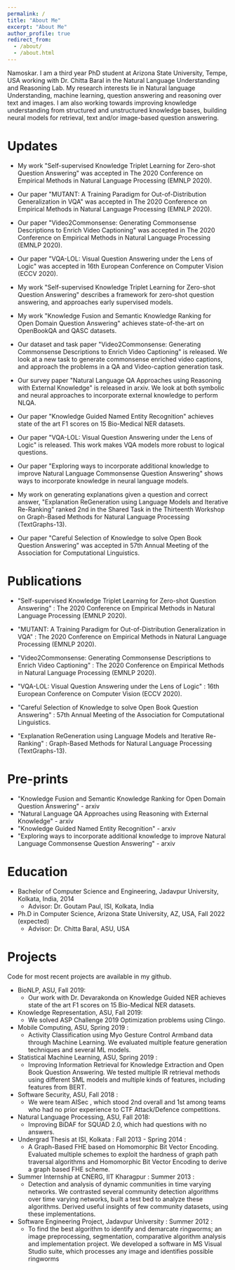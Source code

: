 ```yaml
---
permalink: /
title: "About Me"
excerpt: "About Me"
author_profile: true
redirect_from: 
  - /about/
  - /about.html
---
```



Namoskar. I am a third year PhD student at Arizona State University, Tempe, USA working with Dr. Chitta Baral in the Natural Language Understanding and Reasoning Lab. My research interests lie in Natural language Understanding, machine learning, question answering and reasoning over text and images. I am also working towards improving knowledge understanding from structured and unstructured knowledge bases, building neural models for retrieval, text and/or image-based question answering. 


Updates
========

* My work "Self-supervised Knowledge Triplet Learning for Zero-shot Question Answering" was accepted in The 2020 Conference on Empirical Methods in Natural Language Processing (EMNLP 2020). 

* Our paper "MUTANT: A Training Paradigm for Out-of-Distribution Generalization in VQA" was accepted in The 2020 Conference on Empirical Methods in Natural Language Processing (EMNLP 2020).

* Our paper "Video2Commonsense: Generating Commonsense Descriptions to Enrich Video Captioning" was accepted in The 2020 Conference on Empirical Methods in Natural Language Processing (EMNLP 2020).

* Our paper "VQA-LOL: Visual Question Answering under the Lens of Logic" was accepted in 16th European Conference on Computer Vision (ECCV 2020). 

* My work  "Self-supervised Knowledge Triplet Learning for Zero-shot Question Answering" describes a framework for zero-shot question answering, and approaches early supervised models.

* My work  "Knowledge Fusion and Semantic Knowledge Ranking for Open Domain Question Answering" achieves state-of-the-art on OpenBookQA and QASC datasets.

* Our dataset and task paper "Video2Commonsense: Generating Commonsense Descriptions to Enrich Video Captioning" is released. We look at a new task to generate commonsense enriched video captions, and approach the problems in a QA and Video-caption generation task.

* Our survey paper "Natural Language QA Approaches using Reasoning with External Knowledge" is released in arxiv. We look at both symbolic and neural approaches to incorporate external knowledge to perform NLQA.

* Our paper "Knowledge Guided Named Entity Recognition" achieves state of the art F1 scores on 15 Bio-Medical NER datasets.

* Our paper "VQA-LOL: Visual Question Answering under the Lens of Logic" is released. This work makes VQA models more robust to logical questions.

* Our paper "Exploring ways to incorporate additional knowledge to improve Natural Language Commonsense Question Answering" shows ways to incorporate knowledge in neural language models. 

* My work on generating explanations given a question and correct answer, "Explanation ReGeneration using Language Models and Iterative Re-Ranking" ranked 2nd in the Shared Task in the Thirteenth Workshop on Graph-Based Methods for Natural Language Processing (TextGraphs-13).

* Our paper "Careful Selection of Knowledge to solve Open Book Question Answering" was accepted in 57th Annual Meeting of the Association for Computational Linguistics.

Publications
============
* "Self-supervised Knowledge Triplet Learning for Zero-shot Question Answering" : The 2020 Conference on Empirical Methods in Natural Language Processing (EMNLP 2020). 

* "MUTANT: A Training Paradigm for Out-of-Distribution Generalization in VQA" : The 2020 Conference on Empirical Methods in Natural Language Processing (EMNLP 2020). 

* "Video2Commonsense: Generating Commonsense Descriptions to Enrich Video Captioning" : The 2020 Conference on Empirical Methods in Natural Language Processing (EMNLP 2020). 

* "VQA-LOL: Visual Question Answering under the Lens of Logic" : 16th European Conference on Computer Vision (ECCV 2020).

* "Careful Selection of Knowledge to solve Open Book Question Answering" : 57th Annual Meeting of the Association for Computational Linguistics.

* "Explanation ReGeneration using Language Models and Iterative Re-Ranking" : Graph-Based Methods for Natural Language Processing (TextGraphs-13).

Pre-prints
===========

* "Knowledge Fusion and Semantic Knowledge Ranking for Open Domain Question Answering" - arxiv
* "Natural Language QA Approaches using Reasoning with External Knowledge" - arxiv
* "Knowledge Guided Named Entity Recognition" - arxiv
* "Exploring ways to incorporate additional knowledge to improve Natural Language Commonsense Question Answering" - arxiv



Education
========
* Bachelor of Computer Science and Engineering, Jadavpur University, Kolkata, India, 2014 
  * Advisor: Dr. Goutam Paul, ISI, Kolkata, India
* Ph.D in Computer Science, Arizona State University, AZ, USA, Fall 2022 (expected)
  * Advisor: Dr. Chitta Baral, ASU, USA

Projects
========
Code for most recent projects are available in my github. 

* BioNLP, ASU, Fall 2019:
  * Our work with Dr. Devarakonda on Knowledge Guided NER achieves state of the art F1 scores on 15 Bio-Medical NER datasets.
* Knowledge Representation, ASU, Fall 2019:
  * We solved ASP Challenge 2019 Optimization problems using Clingo.
* Mobile Computing, ASU, Spring 2019 :
  * Activity Classification using Myo Gesture Control Armband data through Machine Learning. We evaluated multiple feature generation techniques and several ML models.
* Statistical Machine Learning, ASU, Spring 2019 :
  * Improving Information Retrieval for Knowledge Extraction and Open Book Question Answering. We tested multiple IR retrieval methods using different SML models and multiple kinds of features, including features from BERT. 
* Software Security, ASU, Fall 2018 :
  * We were team AISec , which stood 2nd overall and 1st among teams who had no prior experience to CTF Attack/Defence competitions. 
* Natural Language Processing, ASU, Fall 2018:
  * Improving BiDAF for SQUAD 2.0, which had questions with no answers. 
* Undergrad Thesis at ISI, Kolkata : Fall 2013 - Spring 2014 :
  * A Graph-Based FHE based on Homomorphic Bit Vector Encoding. Evaluated multiple schemes to exploit the hardness of graph path traversal algorithms and Homomorphic Bit Vector Encoding to derive a graph based FHE scheme.
* Summer Internship at CNERG, IIT Kharagpur : Summer 2013 :  
  * Detection and analysis of dynamic communities in time varying networks. We contrasted several community detection algorithms over time varying networks, built a test bed to analyze these algorithms. Derived useful insights of few community datasets, using these implementations.
* Software Engineering Project, Jadavpur University : Summer 2012 : 
  * To find the best algorithm to identify and demarcate ringworms; an image preprocessing, segmentation, comparative algorithm analysis and implementation project. We developed a software in  MS Visual Studio suite, which processes any image and identifies possible ringworms